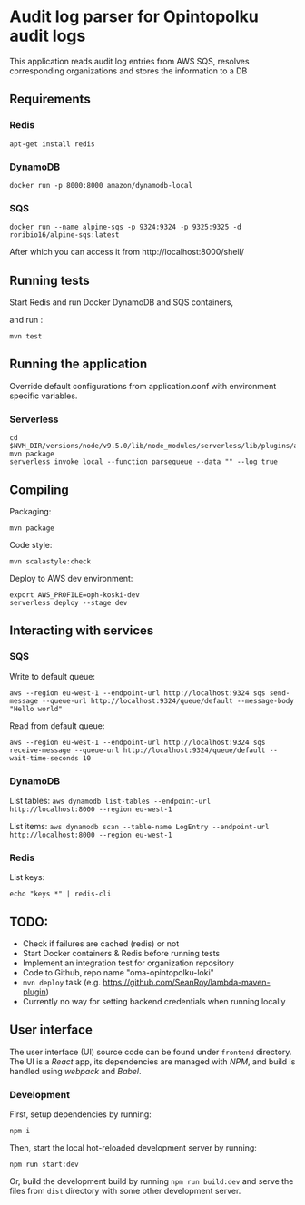 # Audit log parser for Opintopolku audit logs

This application reads audit log entries from AWS SQS, 
resolves corresponding organizations and stores the information to a DB

## Requirements

### Redis

`apt-get install redis`

### DynamoDB

`docker run -p 8000:8000 amazon/dynamodb-local`

### SQS

`docker run --name alpine-sqs -p 9324:9324 -p 9325:9325 -d roribio16/alpine-sqs:latest`

After which you can access it from http://localhost:8000/shell/
   
## Running tests

Start Redis and run Docker DynamoDB and SQS containers, 

and run :

```
mvn test
```

## Running the application

Override default configurations from application.conf with environment specific variables.

### Serverless
```shell
cd $NVM_DIR/versions/node/v9.5.0/lib/node_modules/serverless/lib/plugins/aws/invokeLocal/java
mvn package
serverless invoke local --function parsequeue --data "" --log true
```

## Compiling

Packaging:

`mvn package`

Code style:

`mvn scalastyle:check`

Deploy to AWS dev environment:

```shell
export AWS_PROFILE=oph-koski-dev
serverless deploy --stage dev
```

## Interacting with services

### SQS

Write to default queue:

`aws --region eu-west-1 --endpoint-url http://localhost:9324 sqs send-message --queue-url http://localhost:9324/queue/default --message-body "Hello world"`

Read from default queue:

`aws --region eu-west-1 --endpoint-url http://localhost:9324 sqs receive-message --queue-url http://localhost:9324/queue/default --wait-time-seconds 10`


### DynamoDB

List tables:
`aws dynamodb list-tables --endpoint-url http://localhost:8000 --region eu-west-1`

List items:
 `aws dynamodb scan --table-name LogEntry --endpoint-url http://localhost:8000 --region eu-west-1`


### Redis

List keys:

`echo "keys *" | redis-cli`

## TODO:

   * Check if failures are cached (redis) or not
   * Start Docker containers & Redis before running tests
   * Implement an integration test for organization repository
   * Code to Github, repo name "oma-opintopolku-loki"
   * `mvn deploy` task (e.g. https://github.com/SeanRoy/lambda-maven-plugin)
   * Currently no way for setting backend credentials when running locally

## User interface

The user interface (UI) source code can be found under `frontend` directory.
The UI is a *React* app, its dependencies are managed with *NPM*, and build is handled using *webpack* and *Babel*.

### Development

First, setup dependencies by running:

`npm i`

Then, start the local hot-reloaded development server by running:

`npm run start:dev`

Or, build the development build by running `npm run build:dev` and serve the files from `dist` directory with some other development server.
